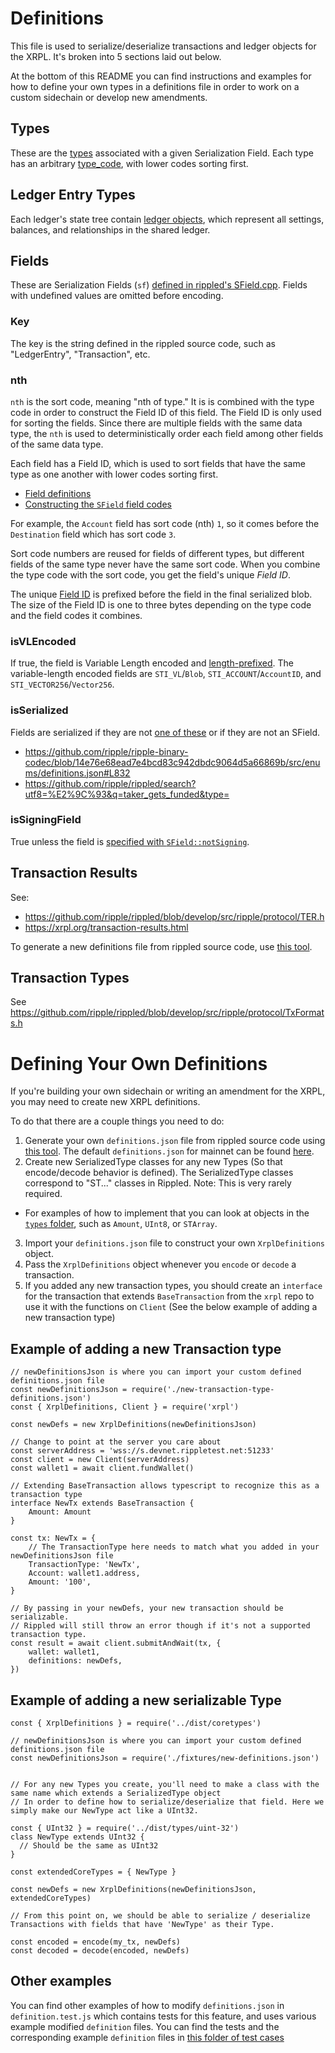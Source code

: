 # Definitions

This file is used to serialize/deserialize transactions and ledger objects for the XRPL. It's broken into 5 sections laid out below.

At the bottom of this README you can find instructions and examples for how to define your own types in a definitions file in order to work on a custom sidechain or develop new amendments.

## Types

These are the [types](https://xrpl.org/serialization.html#type-list) associated with a given Serialization Field. Each type has an arbitrary [type_code](https://xrpl.org/serialization.html#type-codes), with lower codes sorting first.

## Ledger Entry Types

Each ledger's state tree contain [ledger objects](https://xrpl.org/ledger-object-types.html), which represent all settings, balances, and relationships in the shared ledger.

## Fields

These are Serialization Fields (`sf`) [defined in rippled's SField.cpp](https://github.com/ripple/rippled/blob/develop/src/ripple/protocol/impl/SField.cpp). Fields with undefined values are omitted before encoding.

### Key

The key is the string defined in the rippled source code, such as "LedgerEntry", "Transaction", etc.

### nth

`nth` is the sort code, meaning "nth of type." It is is combined with the type code in order to construct the Field ID of this field. The Field ID is only used for sorting the fields. Since there are multiple fields with the same data type, the `nth` is used to deterministically order each field among other fields of the same data type.

Each field has a Field ID, which is used to sort fields that have the same type as one another with lower codes sorting first.

- [Field definitions](https://github.com/ripple/rippled/blob/72e6005f562a8f0818bc94803d222ac9345e1e40/src/ripple/protocol/impl/SField.cpp#L72-L266)
- [Constructing the `SField` field codes](https://github.com/ripple/rippled/blob/eaff9a0e6aec0ad077f118501791c7684debcfd5/src/ripple/protocol/SField.h#L95-L98)

For example, the `Account` field has sort code (nth) `1`, so it comes before the `Destination` field which has sort code `3`.

Sort code numbers are reused for fields of different types, but different fields of the same type never have the same sort code. When you combine the type code with the sort code, you get the field's unique _Field ID_.

The unique [Field ID](https://xrpl.org/serialization.html#field-ids) is prefixed before the field in the final serialized blob. The size of the Field ID is one to three bytes depending on the type code and the field codes it combines.

### isVLEncoded

If true, the field is Variable Length encoded and [length-prefixed](https://xrpl.org/serialization.html#length-prefixing). The variable-length encoded fields are `STI_VL`/`Blob`, `STI_ACCOUNT`/`AccountID`, and `STI_VECTOR256`/`Vector256`.

### isSerialized

Fields are serialized if they are not [one of these](https://github.com/ripple/rippled/blob/eaff9a0e6aec0ad077f118501791c7684debcfd5/src/ripple/protocol/impl/SField.cpp#L71-L78) or if they are not an SField.

- https://github.com/ripple/ripple-binary-codec/blob/14e76e68ead7e4bcd83c942dbdc9064d5a66869b/src/enums/definitions.json#L832
- https://github.com/ripple/rippled/search?utf8=%E2%9C%93&q=taker_gets_funded&type=

### isSigningField

True unless the field is [specified with `SField::notSigning`](https://github.com/ripple/rippled/blob/eaff9a0e6aec0ad077f118501791c7684debcfd5/src/ripple/protocol/impl/SField.cpp#L198).

## Transaction Results

See:

- https://github.com/ripple/rippled/blob/develop/src/ripple/protocol/TER.h
- https://xrpl.org/transaction-results.html

To generate a new definitions file from rippled source code, use [this tool](../../tools/generateDefinitions.js).

## Transaction Types

See https://github.com/ripple/rippled/blob/develop/src/ripple/protocol/TxFormats.h

# Defining Your Own Definitions

If you're building your own sidechain or writing an amendment for the XRPL, you may need to create new XRPL definitions.

To do that there are a couple things you need to do:

1. Generate your own `definitions.json` file from rippled source code using [this tool](../../tools/generateDefinitions.js). The default `definitions.json` for mainnet can be found [here](https://github.com/XRPLF/xrpl.js/blob/main/packages/ripple-binary-codec/src/enums/definitions.json).
2. Create new SerializedType classes for any new Types (So that encode/decode behavior is defined). The SerializedType classes correspond to "ST..." classes in Rippled. Note: This is very rarely required.

- For examples of how to implement that you can look at objects in the [`types` folder](../types/), such as `Amount`, `UInt8`, or `STArray`.

3. Import your `definitions.json` file to construct your own `XrplDefinitions` object.
4. Pass the `XrplDefinitions` object whenever you `encode` or `decode` a transaction.
5. If you added any new transaction types, you should create an `interface` for the transaction that extends `BaseTransaction` from the `xrpl` repo to use it with the functions on `Client` (See the below example of adding a new transaction type)

## Example of adding a new Transaction type

```
// newDefinitionsJson is where you can import your custom defined definitions.json file
const newDefinitionsJson = require('./new-transaction-type-definitions.json')
const { XrplDefinitions, Client } = require('xrpl')

const newDefs = new XrplDefinitions(newDefinitionsJson)

// Change to point at the server you care about
const serverAddress = 'wss://s.devnet.rippletest.net:51233'
const client = new Client(serverAddress)
const wallet1 = await client.fundWallet()

// Extending BaseTransaction allows typescript to recognize this as a transaction type
interface NewTx extends BaseTransaction {
    Amount: Amount
}

const tx: NewTx = {
    // The TransactionType here needs to match what you added in your newDefinitionsJson file
    TransactionType: 'NewTx',
    Account: wallet1.address,
    Amount: '100',
}

// By passing in your newDefs, your new transaction should be serializable.
// Rippled will still throw an error though if it's not a supported transaction type.
const result = await client.submitAndWait(tx, {
    wallet: wallet1,
    definitions: newDefs,
})
```

## Example of adding a new serializable Type

```
const { XrplDefinitions } = require('../dist/coretypes')

// newDefinitionsJson is where you can import your custom defined definitions.json file
const newDefinitionsJson = require('./fixtures/new-definitions.json')


// For any new Types you create, you'll need to make a class with the same name which extends a SerializedType object
// In order to define how to serialize/deserialize that field. Here we simply make our NewType act like a UInt32.

const { UInt32 } = require('../dist/types/uint-32')
class NewType extends UInt32 {
  // Should be the same as UInt32
}

const extendedCoreTypes = { NewType }

const newDefs = new XrplDefinitions(newDefinitionsJson, extendedCoreTypes)

// From this point on, we should be able to serialize / deserialize Transactions with fields that have 'NewType' as their Type.

const encoded = encode(my_tx, newDefs)
const decoded = decode(encoded, newDefs)
```

## Other examples

You can find other examples of how to modify `definitions.json` in `definition.test.js` which contains tests for this feature, and uses various example modified `definition` files. You can find the tests and the corresponding example `definition` files in [this folder of test cases](https://github.com/XRPLF/xrpl.js/tree/main/packages/ripple-binary-codec/test)

